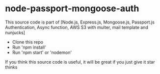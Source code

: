 # node-passport-mongoose-auth
This source code is part of [Node.js, Express.js, Mongoose.js, Passport.js Authentication, Async function, AWS S3 with multer, mail template and nunjucks]

* Clone this repo
* Run 'npm install'
* Run 'npm start' or 'nodemon'

If you think this source code is useful, it will be great if you just give it star thinks
